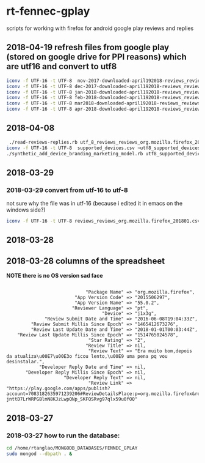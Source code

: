 # rt-fennec-gplay
scripts for working with firefox for android google play reviews and replies

## 2018-04-19 refresh files from google play (stored on google drive for PPI reasons) which are utf16 and convert to utf8

```bash
iconv -f UTF-16 -t UTF-8  nov-2017-downloaded-april192018-reviews_reviews_org.mozilla.firefox_201711.csv > utf8-nov-2017-downloaded-april192018-reviews_reviews_org.mozilla.firefox_201711.csv
iconv -f UTF-16 -t UTF-8 dec-2017-downloaded-april192018-reviews_reviews_org.mozilla.firefox_201712.csv  > utf8-dec-2017-downloaded-april192018-reviews_reviews_org.mozilla.firefox_201712.csv
iconv -f UTF-16 -t UTF-8 jan-2018-downloaded-april192018-reviews_reviews_org.mozilla.firefox_201801.csv  > utf8-jan-2018-downloaded-april192018-reviews_reviews_org.mozilla.firefox_201801.csv
iconv -f UTF-16 -t UTF-8 feb-2018-downloaded-april192018-reviews_reviews_org.mozilla.firefox_201802.csv  > utf8-feb-2018-downloaded-april192018-reviews_reviews_org.mozilla.firefox_201802.csv
iconv -f UTF-16 -t UTF-8 mar2018-downloaded-april192018-reviews_reviews_org.mozilla.firefox_201803.csv  > utf8-mar-2018-downloaded-april192018-reviews_reviews_org.mozilla.firefox_201803.csv
iconv -f UTF-16 -t UTF-8 apr-2018-downloaded-april192018-reviews_reviews_org.mozilla.firefox_201804.csv  > utf8-apr-2018-downloaded-april192018-reviews_reviews_org.mozilla.firefox_201804.csv
```

## 2018-04-08

```bash
 ./read-reviews-replies.rb utf_8_reviews_reviews_org.mozilla.firefox_201801.csv 2>out.txt
iconv -f UTF-16 -t UTF-8  supported_devices.csv >utf8_supported_devices.csv
./synthetic_add_device_branding_marketing_model.rb utf8_supported_devices.csv
```

## 2018-03-29
### 2018-03-29 convert from utf-16 to utf-8
not sure why the file was in utf-16 (because i edited it in emacs on the windows side?)

```bash
iconv -f UTF-16 -t UTF-8 reviews_reviews_org.mozilla.firefox_201801.csv >out.csv
```

## 2018-03-28
## 2018-03-28 columns of the spreadsheet

**NOTE there is no OS version sad face**

```

                             "Package Name" => "org.mozilla.firefox",
                         "App Version Code" => "2015506297",
                         "App Version Name" => "55.0.2",
                        "Reviewer Language" => "pt",
                                   "Device" => "j1x3g",
              "Review Submit Date and Time" => "2016-06-08T19:04:33Z",
         "Review Submit Millis Since Epoch" => "1465412673276",
         "Review Last Update Date and Time" => "2018-01-01T00:03:44Z",
    "Review Last Update Millis Since Epoch" => "1514765024578",
                              "Star Rating" => "2",
                             "Review Title" => nil,
                              "Review Text" => "Era muito bom,depois da atualiza\u00E7\u00E3o ficou lento,\u00E9 uma pena pq vou desinstalar.",
            "Developer Reply Date and Time" => nil,
       "Developer Reply Millis Since Epoch" => nil,
                     "Developer Reply Text" => nil,
                              "Review Link" => "https://play.google.com/apps/publish?account=7083182635971239206#ReviewDetailsPlace:p=org.mozilla.firefox&reviewid=gp:AOqpTOF0Hj5dChztXiSpcu6Wt8Bs77n_lXIA7d-jnttD7LrWRPGBlmN8KJzLwpQNp_SKFQSRvg97qlx59u0fOQ"
```
## 2018-03-27

### 2018-03-27 how to run the database:

```bash
cd /home/rtanglao/MONGODB_DATABASES/FENNEC_GPLAY
sudo mongod --dbpath . &
```

